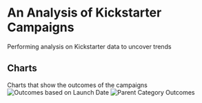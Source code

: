 # An Analysis of Kickstarter Campaigns
Performing analysis on Kickstarter data to uncover trends
## Charts
Charts that show the outcomes of the campaigns
![Outcomes based on Launch Date](https://user-images.githubusercontent.com/93800235/146652799-dd85b076-3e30-4ff6-a046-dd908d68c2ea.png)
![Parent Category Outcomes](https://user-images.githubusercontent.com/93800235/146652853-e07f0e3f-be63-40d6-820b-d72b22f33741.png)
